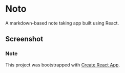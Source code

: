 # Noto

A markdown-based note taking app built using React.

## Screenshot

### Note

This project was bootstrapped with [Create React App](https://github.com/facebook/create-react-app).